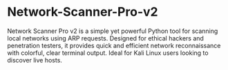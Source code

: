 # Network-Scanner-Pro-v2
Network Scanner Pro v2 is a simple yet powerful Python tool for scanning local networks using ARP requests. Designed for ethical hackers and penetration testers, it provides quick and efficient network reconnaissance with colorful, clear terminal output. Ideal for Kali Linux users looking to discover live hosts.
